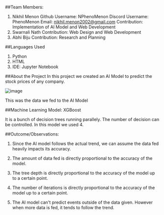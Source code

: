 ##Team Members:
  1. Nikhil Menon 
Github Username: NPhenoMenon
Discord Username: PhenoMenon
Email: nikhil.menon2002@gmail.com
Contribution: Implementation of AI Model and Web Development
  2. Swarnali Nath
Contribution: Web Design and Web Development
  4. Abhi Biju
Contribution: Research and Planning

##Languages Used
  1. Python
  2. HTML
  3. IDE: Jupyter Notebook

##About the Project
In this project we created an AI Model to predict the stock prices of any company.

![image](https://user-images.githubusercontent.com/63388308/134806122-614759aa-2d2d-47a3-81d6-7d0f15effcb8.png)

This was the data we fed to the AI Model

##Machine Learning Model: XGBoost

It is a bunch of decision trees running parallely. The number of decision can be controlled. In this model we used 4.

##Outcome/Observations:

1. Since the AI model follows the actual trend, we can assume the data fed heavily impacts its accuracy.

2. The amount of data fed is directly proportional to the accuracy of the model.

3. The tree depth is directly proportional to the accuracy of the model up to a certain point.

4. The number of iterations is directly proportional to the accuracy of the model up to a certain point.

5. The AI model can't predict events outside of the data given. However when more data is fed, it tends to follow the trend.
